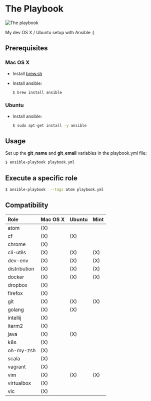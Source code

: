 # The Playbook

![The playbook](http://vignette1.wikia.nocookie.net/himym/images/8/81/The_playbook.png/revision/latest?cb=20101106160410)

My dev OS X / Ubuntu setup with Ansible :)

## Prerequisites

### Mac OS X

* Install [brew.sh](http://brew.sh/)
* Install ansible:

  ```bash
  $ brew install ansible
  ```

### Ubuntu

* Install ansible:

  ```bash
  $ sudo apt-get install -y ansible
  ```

## Usage

Set up the **git_name** and **git_email** variables in the playbook.yml file:

```bash
$ ansible-playbook playbook.yml
```

## Execute a specific role

```bash
$ ansible-playbook  --tags atom playbook.yml
```

## Compatibility

| Role           | Mac OS X       | Ubuntu         | Mint           |
| :------------- | :------------- | :------------- | :------------- |
| atom           | (X)            |                |                |
| cf             | (X)            | (X)            |                |
| chrome         | (X)            |                |                |
| cli-utils      | (X)            | (X)            | (X)            |
| dev-env        | (X)            | (X)            | (X)            |
| distribution   | (X)            | (X)            | (X)            |
| docker         | (X)            | (X)            | (X)            |
| dropbox        | (X)            |                |                |
| firefox        | (X)            |                |                |
| git            | (X)            | (X)            | (X)            |
| golang         | (X)            | (X)            |                |
| intellij       | (X)            |                |                |
| iterm2         | (X)            |                |                |
| java           | (X)            | (X)            |                |
| k8s            | (X)            |                |                |
| oh-my-zsh      | (X)            |                |                |
| scala          | (X)            |                |                |
| vagrant        | (X)            |                |                |
| vim            | (X)            | (X)            | (X)            |
| virtualbox     | (X)            |                |                |
| vlc            | (X)            |                |                ||
